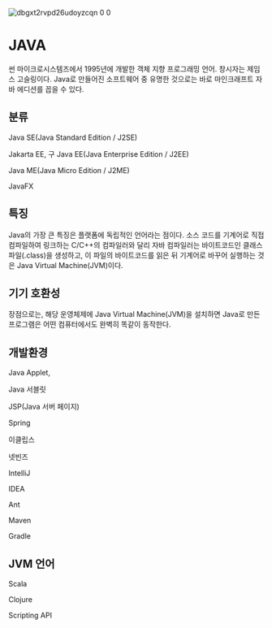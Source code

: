 ![dbgxt2rvpd26udoyzcqn 0 0](https://user-images.githubusercontent.com/31435126/49341247-0e451f00-f68e-11e8-88e1-9a99641bfd74.jpg)




# JAVA

썬 마이크로시스템즈에서 1995년에 개발한 객체 지향 프로그래밍 언어. 창시자는 제임스 고슬링이다.
Java로 만들어진 소프트웨어 중 유명한 것으로는 바로 마인크래프트 자바 에디션를 꼽을 수 있다.

<h2>분류</h2>

Java SE(Java Standard Edition / J2SE)

Jakarta EE, 구 Java EE(Java Enterprise Edition / J2EE)

Java ME(Java Micro Edition / J2ME)

JavaFX


<h2>특징</h2>

Java의 가장 큰 특징은 플랫폼에 독립적인 언어라는 점이다. 소스 코드를 기계어로 직접 컴파일하여 링크하는 C/C++의 컴파일러와 달리 자바 컴파일러는 바이트코드인 클래스 파일(.class)을 생성하고, 이 파일의 바이트코드를 읽은 뒤 기계어로 바꾸어 실행하는 것은 Java Virtual Machine(JVM)이다.

<h2>기기 호환성</h2>

장점으로는, 해당 운영체제에 Java Virtual Machine(JVM)을 설치하면 Java로 만든 프로그램은 어떤 컴퓨터에서도 완벽히 똑같이 동작한다. 

<h2>개발환경</h2>

Java Applet,

Java 서블릿

JSP(Java 서버 페이지) 

Spring

이클립스

넷빈즈

IntelliJ

IDEA  

Ant

Maven

Gradle


<h2> JVM 언어</h2>

Scala

Clojure

Scripting API

